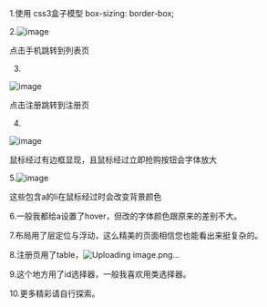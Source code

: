 1.使用 css3盒子模型 box-sizing: border-box;

2.![image](https://github.com/user-attachments/assets/6aa5fd0c-c4cd-43a8-a7e6-26cda26aab0c)

点击手机跳转到列表页

3.
![image](https://github.com/user-attachments/assets/2f883895-34a8-4636-a178-625a41535f90)

点击注册跳转到注册页

4.
![image](https://github.com/user-attachments/assets/5407bff3-62c5-4a32-b267-b3982684e4f2)

鼠标经过有边框显现，且鼠标经过立即抢购按钮会字体放大

5.![image](https://github.com/user-attachments/assets/a05b9683-a863-43ea-8347-9f440c712f93)

这些包含a的li在鼠标经过时会改变背景颜色

6.一般我都给a设置了hover，但改的字体颜色跟原来的差别不大。

7.布局用了层定位与浮动，这么精美的页面相信您也能看出来挺复杂的。

8.注册页用了table，![Uploading image.png…]()

9.这个地方用了id选择器，一般我喜欢用类选择器。

10.更多精彩请自行探索。



